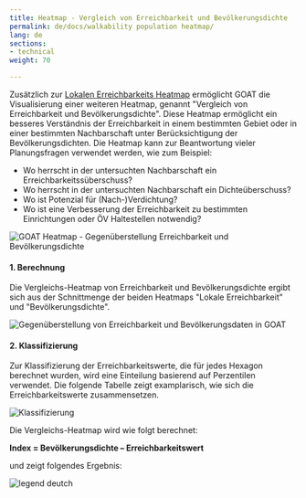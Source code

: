 ```yaml
---
title: Heatmap - Vergleich von Erreichbarkeit und Bevölkerungsdichte
permalink: de/docs/walkability population heatmap/
lang: de
sections:
- technical
weight: 70

---
```

Zusätzlich zur [Lokalen Erreichbarkeits Heatmap](../heatmap/ "Docs: Lokale Erreichbarkeits Heatmap") ermöglicht GOAT die Visualisierung einer weiteren Heatmap, genannt "Vergleich von Erreichbarkeit und Bevölkerungsdichte". Diese Heatmap ermöglicht ein besseres Verständnis der Erreichbarkeit in einem bestimmten Gebiet oder in einer bestimmten Nachbarschaft unter Berücksichtigung der Bevölkerungsdichten. Die Heatmap kann zur Beantwortung vieler Planungsfragen verwendet werden, wie zum Beispiel:

* Wo herrscht in der untersuchten Nachbarschaft ein Erreichbarkeitssüberschuss?
* Wo herrscht in der untersuchten Nachbarschaft ein Dichteüberschuss?
* Wo ist Potenzial für (Nach-)Verdichtung?
* Wo ist eine Verbesserung der Erreichbarkeit zu bestimmten Einrichtungen oder ÖV Haltestellen notwendig?

![GOAT Heatmap - Gegenüberstellung Erreichbarkeit und Bevölkerungsdichte](/images/docs/walkability_population_heatmap/heatmap-deutsch.webp "GOAT Heatmap - Gegenüberstellung Erreichbarkeit und Bevölkerungsdichte")

#### 1. Berechnung

Die Vergleichs-Heatmap von Erreichbarkeit und Bevölkerungsdichte ergibt sich aus der Schnittmenge der beiden Heatmaps "Lokale Erreichbarkeit" und "Bevölkerungsdichte".

![Gegenüberstellung von Erreichbarkeit und Bevölkerungsdaten in GOAT](/images/docs/walkability_population_heatmap/combination-DE.webp "Gegenüberstellung von Erreichbarkeit und Bevölkerungsdaten in GOAT")

#### 2. Klassifizierung

Zur Klassifizierung der Erreichbarkeitswerte, die für jedes Hexagon berechnet wurden, wird eine Einteilung basierend auf Perzentilen verwendet. Die folgende Tabelle zeigt examplarisch, wie sich die Erreichbarkeitswerte zusammensetzen.

![Klassifizierung](/images/docs/walkability_population_heatmap/classification-DE.webp)            

Die Vergleichs-Heatmap wird wie folgt berechnet:

<b> Index = Bevölkerungsdichte – Erreichbarkeitswert </b>

und zeigt folgendes Ergebnis:

<img src="/images/docs/walkability_population_heatmap/DE-LEGEND_.webp"  alt="legend deutch" style="max-height:300px;"/>